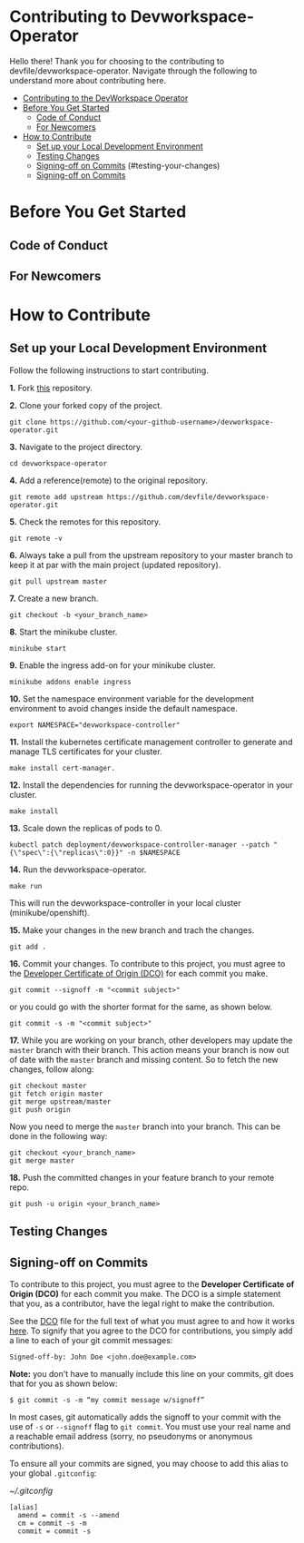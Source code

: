 # Contributing to Devworkspace-Operator

Hello there! Thank you for choosing to the contributing to devfile/devworkspace-operator. Navigate through the following to understand more about contributing here.

- [Contributing to the DevWorkspace Operator](#contributing-to-devworkspace-operator)
- [Before You Get Started](#before-you-get-started)
  - [Code of Conduct](#code-of-conduct)
  - [For Newcomers](#for-newcomers)
- [How to Contribute](#how-to-contribute)
  - [Set up your Local Development Environment](#set-up-your-local-development-environment)
  - [Testing Changes](#testing-changes)
  - [Signing-off on Commits](#signing-off-on-commits)
    (#testing-your-changes)
  - [Signing-off on Commits](#signing-off-on-commits)

# Before You Get Started

## Code of Conduct

## For Newcomers

# How to Contribute

<!--
## Prerequisites

Make sure you have the following prerequisites installed on your operating system before you start contributing:

- [Nodejs and npm](https://nodejs.org/en/)

  To verify run:

  ```
  node -v
  ```

  ```
  npm -v
  ```

- [Gatsby.js](https://www.gatsbyjs.com/)

  To verify run:

  ```
  gatsby --version
  ```

**Note:** If you're on a _Windows environment_ then it is highly recommended that you install [Windows Subsystem for Linux (WSL)](https://docs.microsoft.com/en-us/windows/wsl/install) both for performance and ease of use. Refer to the [documentation](https://docs.microsoft.com/en-us/windows/dev-environment/javascript/gatsby-on-wsl) for the installation of _Gatsby.js on WSL_. -->

## Set up your Local Development Environment

Follow the following instructions to start contributing.

**1.** Fork [this](https://github.com/devfile/devworkspace-operator) repository.

**2.** Clone your forked copy of the project.

```
git clone https://github.com/<your-github-username>/devworkspace-operator.git
```

**3.** Navigate to the project directory.

```
cd devworkspace-operator
```

**4.** Add a reference(remote) to the original repository.

```
git remote add upstream https://github.com/devfile/devworkspace-operator.git
```

**5.** Check the remotes for this repository.

```
git remote -v
```

**6.** Always take a pull from the upstream repository to your master branch to keep it at par with the main project (updated repository).

```
git pull upstream master
```

**7.** Create a new branch.

```
git checkout -b <your_branch_name>
```

**8.** Start the minikube cluster.

```
minikube start
```

**9.** Enable the ingress add-on for your minikube cluster.

```
minikube addons enable ingress
```

**10.** Set the namespace environment variable for the development environment to avoid changes inside the default namespace.

```
export NAMESPACE="devworkspace-controller"
```

**11.** Install the kubernetes certificate management controller to generate and manage TLS certificates for your cluster.

```
make install cert-manager.
```

**12.** Install the dependencies for running the devworkspace-operator in your cluster.

```
make install
```

**13.** Scale down the replicas of pods to 0.

```
kubectl patch deployment/devworkspace-controller-manager --patch "{\"spec\":{\"replicas\":0}}" -n $NAMESPACE
```

**14.** Run the devworkspace-operator.

```
make run
```

This will run the devworkspace-controller in your local cluster (minikube/openshift).

**15.** Make your changes in the new branch and trach the changes.

```
git add .
```

**16.** Commit your changes. To contribute to this project, you must agree to the [Developer Certificate of Origin (DCO)](#signing-off-on-commits) for each commit you make.

```
git commit --signoff -m "<commit subject>"
```

or you could go with the shorter format for the same, as shown below.

```
git commit -s -m "<commit subject>"
```

**17.** While you are working on your branch, other developers may update the `master` branch with their branch. This action means your branch is now out of date with the `master` branch and missing content. So to fetch the new changes, follow along:

```
git checkout master
git fetch origin master
git merge upstream/master
git push origin
```

Now you need to merge the `master` branch into your branch. This can be done in the following way:

```
git checkout <your_branch_name>
git merge master
```

**18.** Push the committed changes in your feature branch to your remote repo.

```
git push -u origin <your_branch_name>
```

## Testing Changes

## Signing-off on Commits

To contribute to this project, you must agree to the **Developer Certificate of
Origin (DCO)** for each commit you make. The DCO is a simple statement that you,
as a contributor, have the legal right to make the contribution.

See the [DCO](https://developercertificate.org) file for the full text of what you must agree to
and how it works [here](https://github.com/probot/dco#how-it-works).
To signify that you agree to the DCO for contributions, you simply add a line to each of your
git commit messages:

```
Signed-off-by: John Doe <john.doe@example.com>
```

**Note:** you don't have to manually include this line on your commits, git does that for you as shown below:

```
$ git commit -s -m “my commit message w/signoff”
```

In most cases, git automatically adds the signoff to your commit with the use of
`-s` or `--signoff` flag to `git commit`. You must use your real name and a reachable email
address (sorry, no pseudonyms or anonymous contributions).

To ensure all your commits are signed, you may choose to add this alias to your global `.gitconfig`:

_~/.gitconfig_

```
[alias]
  amend = commit -s --amend
  cm = commit -s -m
  commit = commit -s
```
